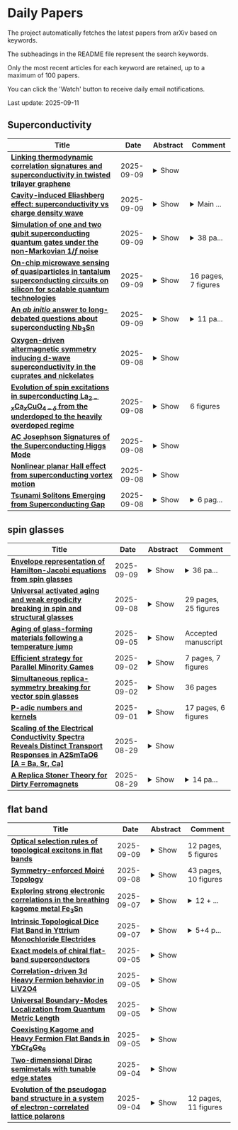 # Daily Papers
The project automatically fetches the latest papers from arXiv based on keywords.

The subheadings in the README file represent the search keywords.

Only the most recent articles for each keyword are retained, up to a maximum of 100 papers.

You can click the 'Watch' button to receive daily email notifications.

Last update: 2025-09-11

## Superconductivity
| **Title** | **Date** | **Abstract** | **Comment** |
| --- | --- | --- | --- |
| **[Linking thermodynamic correlation signatures and superconductivity in twisted trilayer graphene](http://arxiv.org/abs/2509.07977v1)** | 2025-09-09 | <details><summary>Show</summary><p>Twisted graphene multilayers exhibit strong electronic correlations, which manifest in a range of experimental signatures. Yet how these signatures relate to each other and the microscopic ground states-and how twist angle and band structure reshape them-remains poorly understood. Here we study this interplay by correlating local thermodynamic and transport measurements in a twisted trilayer graphene (TTG) sample with unequal angles and flat electronic bands. We use a scanning single-electron transistor to map the impact of electron-electron interactions in a region of the sample where the local twist angle evolves smoothly. We observe gapped correlated insulators and a sawtooth in electronic compressibility, both exhibiting pronounced electron-hole (e-h) asymmetry with distinct magic angles for conduction and valence bands. Subsequent transport measurements in the same region reveal robust superconductivity with a similar e-h asymmetry. Our measurements indicate that superconductivity is not directly tied to the correlated insulators. Instead, its critical temperature correlates closely with the strength of the sawtooth in compressibility, suggesting a common origin or link between the two. By combining a local probe with transport measurements, we uncover connections between superconductivity and thermodynamic correlation signatures that are not apparent from either technique in isolation, highlighting the power of our dual approach and establishing their dependence on interlayer twist angles in TTG.</p></details> |  |
| **[Cavity-induced Eliashberg effect: superconductivity vs charge density wave](http://arxiv.org/abs/2509.07865v1)** | 2025-09-09 | <details><summary>Show</summary><p>Recent experiments have shown that non-equilibrium effects can play a key role in cavity-based control of material phases, notably in systems with charge-density-wave order. Motivated by this, we extend the theory of the Eliashberg effect, originally developed for superconducting phases, to charge-density-wave phases. Starting from a minimal electronic model where superconductivity and charge-density-wave order are equivalent at equilibrium, we introduce coupling to cavity photons, which are in turn coupled to an environment at a temperature different from the one of the electronic environment. This drives the system into a non-thermal steady state, which breaks the equivalence between superconductivity and charge-density-wave order. In the superconducting case, we recover the known behavior: a shift from continuous to discontinuous phase transitions with bistability. In contrast, the charge-density-wave case displays richer behavior: tuning the cavity frequency induces both continuous and discontinuous transitions, two distinct ordered phases, and a bistable regime ending at a critical point. These findings demonstrate that the scope of cavity-based non-thermal control of quantum materials is broader than at thermal equilibrium, and strongly depends on the targeted phases.</p></details> | <details><summary>Main ...</summary><p>Main text: 8 pages, 5 figures; Supplemental material: 21 pages, 2 figures</p></details> |
| **[Simulation of one and two qubit superconducting quantum gates under the non-Markovian $1/f$ noise](http://arxiv.org/abs/2509.07693v1)** | 2025-09-09 | <details><summary>Show</summary><p>Non-Markovian $1/f$ noise consists a dominant source of decoherence in superconducting qubits, yet its slow nature poses a significant challenge for accurate simulation. Here we develop a hierarchical equations of motion (HEOM) framework that enables efficient and reliable modeling of qubit dynamics and gate operations under $1/f$ noise. By using the approach, it is first shown that perturbative quantum master equations may fail to reproduce the correct dephasing dynamics of a qubit coupled to slow baths. We then analyze dynamical decoupling sequences by including effects of finite pulse duration. It is found that different pulse sequences results in different behavior in error accumulation: all X-CPMG sequences exhibit linear scaling with parity effects, Y-CPMG follows quadratic growth, and alternating XY-type sequences can suppress the error accumulation significantly. Finally, we extend the framework to two-qubit cross-resonance (CR) gates, reconstructing the full Choi matrix and Pauli Transfer Matrix (PTM) to identify the incoherent error induced by $1/f$ noise. Together, these results establish HEOM as a robust methodology for simulating the environmental noise in superconducting circuits and provide new insights into error mechanisms in both single- and two-qubit gates.</p></details> | <details><summary>38 pa...</summary><p>38 pages , 13 figures</p></details> |
| **[On-chip microwave sensing of quasiparticles in tantalum superconducting circuits on silicon for scalable quantum technologies](http://arxiv.org/abs/2509.07669v1)** | 2025-09-09 | <details><summary>Show</summary><p>The performance and scalability of superconducting quantum circuits are fundamentally constrained by non-equilibrium quasiparticles, which induce microwave losses that limit resonator quality factors and qubit coherence times. Understanding and mitigating these excitations is therefore central to advancing scalable quantum technologies. Here, we demonstrate on-chip microwave sensing of quasiparticles in high-Q {\alpha}-tantalum coplanar waveguide resonators on silicon, operated in the single-photon regime. Temperature-dependent measurements reveal persistent non-equilibrium quasiparticles at millikelvin temperatures, producing a measurable suppression of the internal quality factor (Qi) relative to theoretical expectations. By benchmarking across materials, we find that the quasiparticle density in {\alpha}-Ta is approximately one-third that of NbN at equivalent normalised temperatures (T/Tc), directly correlating with reduced microwave loss. Our methodology establishes a scalable platform for probing quasiparticle dynamics and points towards new routes for engineering superconducting circuits with improved coherence, with impact on qubit readout resonators, kinetic-inductance detectors, and emerging quantum processors and sensors.</p></details> | 16 pages, 7 figures |
| **[An $ab\;initio$ answer to long-debated questions about superconducting Nb$_3$Sn](http://arxiv.org/abs/2509.07307v1)** | 2025-09-09 | <details><summary>Show</summary><p>We present the first fully $ab\;initio$ microscopic description of cubic and tetragonal Nb$_3$Sn. We compute the anharmonic free energy surface, phonon spectra, and solve the full-bandwidth anisotropic Migdal-Eliashberg equations for the superconducting gap of the two phases. Our results show that anharmonic effects are crucial to stabilize both the cubic and tetragonal structures, yielding phonon spectra in excellent agreement with neutron scattering data. We find that the martensitic transition is weakly first-order and that the superconducting gap is strongly anisotropic yet fully-open, with contributions from both longitudinal and transverse Nb $d$-orbitals, revealing an unexpected three-dimensional pairing mechanism. We also find that the experimentally observed reduction of the upper critical field $H_{c2}$ across the transition is explained by a combination of overall weaker electron-phonon coupling and a redistribution of Fermi velocities, which shifts parts of the Fermi surface to longer coherence lengths and limits $H_{c2}$. Based on these insights, we propose that Sn-site doping could enhance transverse-state coupling and gap isotropy, potentially improving both $T_c$ and $H_{c2}$, while Nb-site doping reinforce $H_{c2}$ at the cost of lowering $T_c$.</p></details> | <details><summary>11 pa...</summary><p>11 pages, 6 figures, 2 tables, supplemental material (15 pages, 12 figures, 2 tables)</p></details> |
| **[Oxygen-driven altermagnetic symmetry inducing d-wave superconductivity in the cuprates and nickelates](http://arxiv.org/abs/2509.06814v1)** | 2025-09-08 | <details><summary>Show</summary><p>Since the discovery of cuprate high-Tc superconductivity, numerous theoretical frameworks have been proposed; Anderson's RVB picture (Science 235, 1196-1198, 1987) and U(1) gauge theory (Phys. Rev. Lett. 76, 503-506, 1996) motivate a minimal one-band view that largely integrates out oxygen. By contrast, altermagnetism (Phys. Rev. X 12, 040501, 2022) yields a d-wave-like k-space magnetic texture from alternatingly rotated nonmagnetic cages; La2CuO4 (the parent of a high-Tc cuprate) is a prototypical example. As a proof of principle, we show in La2CuO4 that an alternating local pairing potential on the two Cu sublattices (plus/minus s(r)) produces a nodal, d-wave-like Delta(k). Since orthorhombic tilts are not the driver (and even suppress superconductivity in nickelates; Nature 621, 493, 2023), we then show that the in-plane oxygen sublattice of CuO2/NiO2 layers - ubiquitous in cuprates and nickelates - intrinsically realizes the same symmetry. Imposing an oxygen-centered, staggered s pairing yields a d-wave gap with perfect C4 symmetry, demonstrated self-consistently in NdNiO2 from first principles. While the microscopic origin remains open, we outline possible scenarios, and our real-space construction maps directly onto lattice models, placing superconductivity and Hubbard physics on the same footing.</p></details> |  |
| **[Evolution of spin excitations in superconducting La$_{2-x}$Ca$_{x}$CuO$_{4-δ}$ from the underdoped to the heavily overdoped regime](http://arxiv.org/abs/2509.06680v1)** | 2025-09-08 | <details><summary>Show</summary><p>We investigate high-energy spin excitations in hole-doped La$_{2-x}$Ca$_{x}$CuO$_{4-\delta}$ films across a broad Ca doping range $x = 0.05-0.50$ using resonant inelastic x-ray scattering (RIXS). Polarization analysis and incident-photon energy detuning measurements confirm the persistence of collective paramagnon excitations up to $x = 0.50$. Consistent with previous studies on other cuprate families, we observe a pronounced crossover near $x = 0.15$, where paramagnon spectral weight is transferred to incoherent spin-flip excitations associated with the particle-hole continuum. The overall behavior of paramagnons in LCCO resembles that in other hole-doped cuprates and appears insensitive to the persistence of superconductivity at high doping levels in LCCO - up to at least $x = 0.50$, as demonstrated in prior work. These findings support the view that high-energy magnetic excitations probed by RIXS are not a major contributor to superconducting pairing, in line with theories of spin-fluctuation mediated superconductivity.</p></details> | 6 figures |
| **[AC Josephson Signatures of the Superconducting Higgs Mode](http://arxiv.org/abs/2402.13074v5)** | 2025-09-08 | <details><summary>Show</summary><p>The Higgs mode in superconductors corresponds to oscillations of the amplitude of the order parameter. While its detection typically entails resonant optical excitation, we present a purely transport-based setup wherein it is excited in a voltage biased Josephson junction. Demonstrating the importance of order parameter dynamics, the interplay of Higgs resonance and Josephson physics enhances the second harmonic Josephson current oscillating at twice the usual Josephson frequency in transparent junctions featuring single-band s-wave superconductors. If the leads have unequal equilibrium superconducting gaps, this second harmonic component may even eclipse its first harmonic counterpart, thus furnishing a unique hallmark of the Higgs oscillations.</p></details> |  |
| **[Nonlinear planar Hall effect from superconducting vortex motion](http://arxiv.org/abs/2509.06313v1)** | 2025-09-08 | <details><summary>Show</summary><p>We report the nonreciprocal charge transport along the longitudinal and transverse directions in the vortex flow regime of FeSe superconducting films. Clear nonreciprocal signals under an inplane magnetic field reveals symmetry breaking at the film surfaces since the crystal structure of FeSe is centrosymmetric. Although the symmetry in such polar superconductors allows the nonreciprocal transverse response under a magnetic field parallel to the electric current, its observation is physically counterintuitive because vortex motion is not expected in this configuration. We propose that thermally excited (anti)vortices due to the two-dimensional nature of FeSe give rise to the nonreciprocal transverse signals when the mirror symmetry is broken by the inplane magnetic field.</p></details> |  |
| **[Tsunami Solitons Emerging from Superconducting Gap](http://arxiv.org/abs/2508.18311v3)** | 2025-09-08 | <details><summary>Show</summary><p>We propose a classical integrable system exhibiting the tsunami-like solitons with rocky-desert-like disordered stationary background. One of the Lax operators describing this system is interpretable as a Bogoliubov-de Gennes Hamiltonian in parity-mixed superconductor. The family of integrable equations is generated from this seed operator by Krichever's method, whose pure $s$-wave limit includes the coupled Schr\"odinger-Boussinesq hierarchy applied to plasma physics. A linearly unstable finite background with superconducting gap supports the tsunami-soliton solution, where the propagation of the step structure turns back at a certain moment, accompanied with the oscillation on the opposite side. In addition, the equation allows inhomogeneous stationary solutions with arbitrary number of bumps at arbitrary positions, which we coin \textit{the KdV rocks}. In the Zakharov-Shabat scheme, the tsunami solitons are created from the Bogoliubov quasiparticles in energy gap and the KdV rocks from normal electrons/holes. The unexpected large space of stationary solutions comes from the non-coprime Lax pair and the multi-valued Baker-Akhiezer functions on the Riemann surface, formulated in terms of higher-rank holomorphic bundles by Krichever and Novikov. Furthermore, the concept of \textit{isodispersive phases} is introduced to characterize quasiperiodic multi-tsunami backgrounds and consider its classification.</p></details> | <details><summary>6 pag...</summary><p>6 pages, 3 figures, 1 table, and ancillary files including 2 gif animations and 5 Mathematica notebooks; the reference to dataset is added in v2; references to repository added, minor typos fixed, class file changed in v3</p></details> |

## spin glasses
| **Title** | **Date** | **Abstract** | **Comment** |
| --- | --- | --- | --- |
| **[Envelope representation of Hamilton-Jacobi equations from spin glasses](http://arxiv.org/abs/2412.20610v2)** | 2025-09-09 | <details><summary>Show</summary><p>Recently, [arXiv:2311.08980] demonstrated that, if it exists, the limit free energy of possibly non-convex spin glass models must be determined by a characteristic of the associated infinite-dimensional non-convex Hamilton-Jacobi equation. In this work, we investigate a similar theme purely from the perspective of PDEs. Specifically, we study the unique viscosity solution of the aforementioned equation and derive an envelope-type representation formula for the solution, in the form proposed by Evans in [doi:10.1007/s00526-013-0635-3]. The value of the solution is expressed as an average of the values along characteristic lines, weighted by a non-explicit probability measure. The technical challenges arise not only from the infinite dimensionality but also from the fact that the equation is defined on a closed convex cone with an empty interior, rather than on the entire space. In the introduction, we provide a description of the motivation from spin glass theory and present the corresponding results for comparison with the PDE results.</p></details> | <details><summary>36 pa...</summary><p>36 pages; journal version</p></details> |
| **[Universal activated aging and weak ergodicity breaking in spin and structural glasses](http://arxiv.org/abs/2501.00338v4)** | 2025-09-08 | <details><summary>Show</summary><p>Glasses possess complex energy landscapes and exhibit non-equilibrium aging dynamics. Here, we propose a generalized trap model for activated aging based on a key static property of the energy landscape: the distribution of energy barriers. Our theory predicts that, upon cooling, weak ergodicity breaking (WEB) in quenching dynamics occurs prior to strong ergodicity breaking in equilibrium dynamics. Furthermore, the theory indicates that the characteristic size of activation clusters can be deduced from the logarithmic decay of the time-correlation function. We rigorously test the model's assumptions and predictions using the simplest spin glass model - the random energy model. The predicted aging behavior is also universally observed in paradigmatic structural glasses, including the Weeks-Chandler-Andersen (WCA) model and amorphous silica. Remarkably, applying our framework to the WCA model allows us to extract a static length from the non equilibrium dynamics, extending its observable growth range from a mere factor of 2-3 to a full order of magnitude and providing supportive evidence for the random first-order transition scenario. Finally, we propose a unified ergodic-WEB phase diagram for aging dynamics in general glassy systems.</p></details> | 29 pages, 25 figures |
| **[Aging of glass-forming materials following a temperature jump](http://arxiv.org/abs/2509.03022v2)** | 2025-09-05 | <details><summary>Show</summary><p>Physical aging is one of the non-equilibrium phenomena where physical properties change over time due to structural relaxation. Aging in spin glass systems has been explained by a trap model on the temperature-independent energy landscape. Meanwhile, in the free energy landscape (FEL) approach to aging phenomena, it is assumed that the FEL responds to temperature changes with a time delay. In this paper, aging in a glass forming model in which both the trapping effect and the delayed response of the FEL exist is studied after the temperature is changed. It is confirmed that the trapping effect gives rise to Type-I aging where the relaxation time increases with waiting time regardless of the direction of temperature change, and that the delayed response of the FEL produces Type-II aging where the waiting-time dependence of the relaxation time depends on the direction of temperature change. When both effects exist and the response time of the FEL is appropriate, these effects can be differentiated in the short-time behavior of the temporal relaxation time. It is argued that the material time or the internal clock and the fictive temperature introduced phenomenologically are understood as the concepts describing the delayed response of the FEL to temperature change.</p></details> | Accepted manuscript |
| **[Efficient strategy for Parallel Minority Games](http://arxiv.org/abs/2509.02770v1)** | 2025-09-02 | <details><summary>Show</summary><p>We study the parallel Minority Game, where a group of agents, each having two choices, try to independently decide on a strategy such that they stay on minority between their own two choices. However, there are multiple such groups of agents, and some of them have common choices. This overlap brings in additional competition among the agents making the variance reduction a complex optimization problem. We study multiple stochastic strategies and find that the most efficient strategy is the one where the agents have just the memory of their last visit to the their alternative choice. The resulting dynamics, even though giving the lowest population variance among the strategies studied here, end up in a frozen state. However, the frozen state does not bring the the variance to its lowest possible value; a situation qualitatively analogous to spin-glass systems.</p></details> | 7 pages, 7 figures |
| **[Simultaneous replica-symmetry breaking for vector spin glasses](http://arxiv.org/abs/2411.14105v2)** | 2025-09-02 | <details><summary>Show</summary><p>We consider mean-field vector spin glasses with possibly non-convex interactions. Up to a small perturbation of the parameters defining the model, the asymptotic behavior of the Gibbs measure is described in terms of a critical point of an explicit functional. In this paper, we study some properties of these critical points. Under modest assumptions ensuring that different types of spins interact, we show that the replica-symmetry-breaking structures of the different types of spins are in one-to-one correspondence with one another. For instance, if some type of spins displays one level of replica-symmetry breaking, then so do all the other types of spins. This extends the recent results of [Electronic Journal of Probability, 27:1-75, 2022] and [Comm. Math. Phys., 394(3):1101-1152, 2022] that were obtained in the case of multi-species spherical spin glasses with convex interactions.</p></details> | 36 pages |
| **[P-adic numbers and kernels](http://arxiv.org/abs/2411.15377v2)** | 2025-09-01 | <details><summary>Show</summary><p>We discuss the relation between p-adic numbers and kernels in view of a recent large deviation theory for mean-field spin glasses. As an application we show several fundamental properties of numerical bases in kernel language. In particular, we show that the Derrida's Generalized Random Energy Model can be interpreted as a (random) numerical base. We also show an application to the Primon gas and the Riemann Zeta Function.</p></details> | 17 pages, 6 figures |
| **[Scaling of the Electrical Conductivity Spectra Reveals Distinct Transport Responses in A2SmTaO6 [A = Ba, Sr, Ca]](http://arxiv.org/abs/2508.21621v1)** | 2025-08-29 | <details><summary>Show</summary><p>Disorder plays an important role in materials science, influencing material behavior across different length scales. Imperfections like vacancies, atomic substitutions, lattice distortions, and microstructural inhomogeneities, disrupt ideal periodicity thereby altering physical properties. Analogous to spin-glass systems, electrical 'glassiness' arises when charge carriers confront disordered energy landscapes, leading to a broad range of relaxation times, especially in polycrystalline materials where dipoles experience competing exchange interactions. Complex impedance, permittivity, and electric modulus distill out separate resistive and capacitive effects, offering insights into how microstructural inhomogeneities affects conduction mechanism. In polycrystalline double perovskites A2SmTaO6 (A = Ba, Ca), with a power law driven ac conductivity, the hopping and relaxation of carriers is affected by both grains and grain boundaries. Scaling of ac conductivity and impedance response reveals correlation between conduction and relaxation timescales. The inhomogeneities in local energy landscape of 'frustrated' dipoles restrict the 'universality' of conduction mechanism across the bulk length scale.</p></details> |  |
| **[A Replica Stoner Theory for Dirty Ferromagnets](http://arxiv.org/abs/2508.20724v2)** | 2025-08-29 | <details><summary>Show</summary><p>This paper investigates the effect of disorder on a ferromagnetic metal with repulsive interactions. We assume that, in the clean limit, the ferromagnetic state can be described by Stoner mean-field theory and study how disorder affects the the system by using a combined replica + Stoner mean-field approach. At zero temperature, we find that a replica-symmetric ferromagnetic mean-field solution exists in the presence of disorder with a modified Stoner criteria where the ferromagnetism is enhanced by disorder. At finite temperature, a Landau theory is employed to construct the phase diagram, revealing that beyond a critical disorder strength, a spin-glass phase may exist between the high-temperature paramagnetic phase and the low-temperature ferromagnetic phase. For weak (repulsive) interaction where the system is non-ferromagnetic in the clean limit, the possibility of a disordered-induced ferromagnetic ground state is observed both at zero temperature and finite temperature. The potential applicability of this framework to realistic materials is briefly discussed.</p></details> | <details><summary>14 pa...</summary><p>14 pages, 3 figures, submitted to Physical Review B</p></details> |

## flat band
| **Title** | **Date** | **Abstract** | **Comment** |
| --- | --- | --- | --- |
| **[Optical selection rules of topological excitons in flat bands](http://arxiv.org/abs/2509.03601v2)** | 2025-09-09 | <details><summary>Show</summary><p>Topological excitons are superpositions of electron-hole pair states, characterized by an envelope function with finite vorticity in momentum space. This vorticity is determined by the underlying topology of the electronic bands. We derive the optical selection rules for topological excitons in flat bands, considering different topological two-band models: a family of Hamiltonians with skyrmion pseudo-spin textures, the flattened BHZ model for a single spin and the flattened Haldane model. We derive the selection rules for these three models accounting for short-range interactions. We also consider the non-hydrogenic spectrum of excitons in the single-spin flattened BHZ model with Coulomb interactions. We show that for the case of two flat bands with skyrmion pseudo-spin textures, all excitons are bright, and the handedness of the light that couples to them is fixed by the vorticity of the pseudo-spin texture. For the single-spin flattened BHZ model, we show that bright excitons couple to circularly polarized light, regardless of the range of the interactions. In the flattened Haldane model, topological excitons couple to elliptically polarized light. We obtain the phase diagram for the polarization of light in this model as a function of microscopic parameters of the Hamiltonian. Our results demonstrate how band topology affects exciton properties, offering a framework for predicting light-matter interactions in topological materials with flat bands.</p></details> | 12 pages, 5 figures |
| **[Symmetry-enforced Moiré Topology](http://arxiv.org/abs/2509.06906v1)** | 2025-09-08 | <details><summary>Show</summary><p>Topological flat bands in two-dimensional (2D) moir\'e materials have emerged as promising platforms for exploring the interplay between topology and correlation effects. However, realistic calculations of moir\'e band topology using density functional theory (DFT) are computationally inefficient due to the large number of atoms in a single moir\'e unit cell. In this work, we propose a systematic scheme to predict the topology of moir\'e bands from atomic symmetry data and moir\'e symmetry group, both of which can be efficiently extracted from DFT. Specifically, for $\Gamma$-valley electron gases, we find that certain combinations of atomic symmetry data and moir\'e symmetry groups can enforce nontrivial band topology in the low-energy moir\'e bands, as long as the moir\'e band gap is smaller than the atomic band splitting at the moir\'e Brillouin zone boundary. This symmetry-enforced nontrivial moir\'e topology, including both topological insulators and topological semimetals, is robust against various material-specific details such as the precise form and strength of the moir\'e potential or the exact twist angle. By exhaustively scanning all 2D atomic symmetry data and moir\'e symmetry groups, we identify 197 combinations that can yield symmetry-enforced nontrivial moir\'e topology, and we verify one such combination using a moir\'e model with cubic Rashba spin-orbit coupling. Our approach is generalizable to other valleys and provides a useful guideline for experimental efforts to discover and design new topologically nontrivial moir\'e materials.</p></details> | 43 pages, 10 figures |
| **[Exploring strong electronic correlations in the breathing kagome metal Fe$_3$Sn](http://arxiv.org/abs/2501.03039v2)** | 2025-09-07 | <details><summary>Show</summary><p>Kagome metals have emerged as pivotal materials in condensed matter physics due to their unique geometric arrangement and intriguing electronic properties. Understanding the origin of magnetism in these materials, particularly in iron rich Fe-Sn binary compounds like Fe$_3$Sn, holds a significant importance, as they represent potential candidates for permanent magnets with a high Curie temperature and a strong magnetic anisotropy. In the present study, we employ density-functional theory and dynamical mean-field theory to analyze the electronic structure and magnetic properties of Fe$_3$Sn. Our investigation reveals the presence of several nearly-flat bands and Weyl nodes at low excitation energies. The inclusion of local correlation effects is shown to push these features even closer to the Fermi energy, which may be important for their manipulation via external stimuli. Regarding magnetism, the Hubbard-like interaction leads to an increase of orbital polarization at the expenses of a minor reduction of the spin moment. The magnetic anisotropy energy exhibits a strong dependence on the particular choice of the Coulomb interaction parameters. Additionally, our detailed analysis of the interatomic exchange interactions indicates a significant contribution from the antisymmetric exchange, i.e. the Dzyaloshinskii-Moriya interaction, which showcases the existence of magnetic chirality in the system. Overall, our investigation highlights a strong interplay between the flat bands near the Fermi level, the local Coulomb interaction and the triangular geometry of the lattice, which plays a crucial role in driving the magnetic properties of this material.</p></details> | <details><summary>12 + ...</summary><p>12 + 6 pages, 4 + 11 figures</p></details> |
| **[Intrinsic Topological Dice Flat Band in Yttrium Monochloride Electrides](http://arxiv.org/abs/2509.05958v1)** | 2025-09-07 | <details><summary>Show</summary><p>In a recent experiment [arXiv:2508.21311] the long-sought dice lattice and its characteristic flat band has been discovered for the first time in the two-dimensional layered electride yttrium monochloride (YCl), in which the interstitial anionic electrons of the electride self-organize into a dice lattice geometry. In this Letter, combining symmetry analysis, relativistic density-functional theory and realistic tight-binding model calculations, we predict that the dice flat band in YCl is intrinsically topological and characterized by a high Chern number of $\mathcal{C} = \pm 4$. In particular, the intrinsic atomic spin-orbit coupling (SOC) from $4d$-electrons of yttrium atoms creates topological gaps on the scale of 20 meV near $\pm K$ and leads to the emergence of nontrivial Berry curvatures and band topology. Displacement fields applied across the layered electride architecture can easily drive topological phase transitions. Our findings establish the newly discovered YCl electride as the first natural material hosting a dice flat Chern band without any extrinsic band engineering.</p></details> | <details><summary>5+4 p...</summary><p>5+4 pages, 3+1 figures. Comments are welcome</p></details> |
| **[Exact models of chiral flat-band superconductors](http://arxiv.org/abs/2508.21127v2)** | 2025-09-05 | <details><summary>Show</summary><p>Recent experiments have reported the surprising observation of superconductivity in flavor polarized, nearly flat bands (FBs) of rhombohedral graphene. Motivated by these findings, we introduce a class of models for single-flavor FBs with inversion symmetry, where we show a local attractive interaction between orbitals with opposite parities leads to an exact superconducting ground state. We argue that this model can be relevant to realistic multi-flavor systems including short-range repulsion, since the main effect of such repulsion is to induce flavor polarization leaving possibly attractive residual interaction between different flavorless orbitals. The nature of the pairing is determined by the interplay between the FB quantum geometry and the interaction, and is often topological when the parent FB is so. Interestingly, each such model has two nearly degenerate pairing modes, whose energetic competition can be tuned by a change in the charge transfer gap between the two orbitals or electron density. These modes have the same angular momentum but different pairing amplitude structure and possibly different topology. We show that the superfluid stiffness is proportional to the attractive interaction scale using a combination of analytical variational upper bounds and numerical bootstrap lower bounds. We find empirically that the maximum superfluid stiffness is achieved when the hot spots of quantum geometry in the Brillouin zone are marginally filled.</p></details> |  |
| **[Correlation-driven 3d Heavy Fermion behavior in LiV2O4](http://arxiv.org/abs/2509.05237v1)** | 2025-09-05 | <details><summary>Show</summary><p>LiV2O4 is a spinel-structured compound that stands out as the first known 3d-electron system exhibiting typical heavy fermion behavior. A central question is how such strong mass renormalization emerges in the absence of f-electrons. In this work, we investigate the three-dimensional electronic structure of LiV2O4 thin films using angle-resolved photoemission spectroscopy (ARPES). We identify that an electron-like flat band is derived from a1g orbitals, along with a highly dispersive e'g band strongly coupled with phonons. The overall agreement with dynamical mean-field theory (DMFT) calculations highlights the essential role of inter-orbital Hund's coupling in reducing the a1g bandwidth to 25 meV, approaching a Mott state. Notably, we find that heavy-fermion behavior arises from additional renormalization at the a1g band near the Fermi level, likely driven by many-body interactions at energy scales down to a few meV and potentially linked to geometric frustration inherent to the spinel lattice. These results provide crucial insights into the origin of the heavy fermion behavior in 3d-electron systems.</p></details> |  |
| **[Universal Boundary-Modes Localization from Quantum Metric Length](http://arxiv.org/abs/2509.05114v1)** | 2025-09-05 | <details><summary>Show</summary><p>The presence of localized boundary modes is an unambiguous hallmark of topological quantum matter. While these modes are typically protected by topological invariants such as the Chern number, here we demonstrate that the {\it quantum metric length} (QML), a quantity inherent in multi-band topological systems, governs the spatial extent of flat-band topological boundary modes. We introduce a framework for constructing topological flat bands from degenerate manifolds with large quantum metric and find that the boundary modes exhibit dual phases of spatial behaviors: a conventional oscillatory decay arising from bare band dispersion, followed by another exponential decay controlled by quantum geometry. Crucially, the QML, derived from the quantum metric of the degenerate manifolds, sets a lower bound on the spatial spread of boundary states in the flat-band limit. Applying our framework to concrete models, we validate the universal role of the QML in shaping the long-range behavior of topological boundary modes. Furthermore, by tuning the QML, we unveil extraordinary non-local transport phenomena, including QML-shaped quantum Hall plateaus and anomalous Fraunhofer patterns. Our theoretical framework paves the way for engineering boundary-modes localization in topological flat-band systems.</p></details> |  |
| **[Coexisting Kagome and Heavy Fermion Flat Bands in YbCr$_6$Ge$_6$](http://arxiv.org/abs/2509.04902v1)** | 2025-09-05 | <details><summary>Show</summary><p>Flat bands, emergent in strongly correlated electron systems, stand at the frontier of condensed matter physics, providing fertile ground for unconventional quantum phases. Recent observations of dispersionless bands at the Fermi level in kagome lattice open the possibility of unifying the disjoint paradigms of topology and correlation-driven heavy fermion liquids. Here, we report the unprecedented coexistence of these mechanisms in the layered kagome metal YbCr6Ge6. At high temperatures, an intrinsic kagome flat band-arising from the frustrated hopping on the kagome lattice-dominates the Fermi level. Upon cooling, localized Yb 4f-states hybridize with the topological kagome flat bands, transforming this state into the Kondo resonance states that are nearly dispersionless across the entire Brillouin zone. Crystalline symmetry forbids hybridization along specific high-symmetry lines, which stabilizes Dirac crossings of heavy-fermion character. Topological analysis of the resulting gaps reveals both trivial and nontrivial Z2 invariants, establishing the emergence of a Dirac-Kondo semimetal phase. Taken together, these results identify YbCr6Ge6 as a prototype of a topological heavy-fermion system and a platform where geometric frustration, strong correlations, and topology converge, with broad implications for correlated quantum matter.</p></details> |  |
| **[Two-dimensional Dirac semimetals with tunable edge states](http://arxiv.org/abs/2509.03943v1)** | 2025-09-04 | <details><summary>Show</summary><p>We theoretically propose a design for two-dimensional Dirac semimetals using a bilayer-modified Bernevig-Hughes-Zhang (BHZ) model. By introducing new sites into the BHZ model, we engineer flat bands at the Fermi energy. In the bilayer system, interlayer coupling separates these flat bands, resulting in two Dirac points that preserve time-reversal and inversion symmetries. Two Dirac points are connected by a one-dimensional Fermi arc edge state, whose bound nature is confirmed by quantized transmission resonance peaks. Notably, the position of the Dirac points can be precisely tuned by adjusting interlayer coupling strengths and symmetries.</p></details> |  |
| **[Evolution of the pseudogap band structure in a system of electron-correlated lattice polarons](http://arxiv.org/abs/2503.06018v2)** | 2025-09-04 | <details><summary>Show</summary><p>The evolution of the role of lattice vibrations in the formation of the pseudogap state in strongly correlated electron systems has been investigated concerning changes in the electron-phonon coupling parameters and the concentration of doped charge carriers. We apply the polaronic version of the generalized tight-binding method to analyze the band structure of a realistic multiband two-dimensional model that incorporates the electron-lattice contributions of both Holstein and Peierls types. It has been demonstrated that the emergence of polaronic effects begins with the modulation of spectral function intensity. However, within a specific region of the phase diagram, a significant transformation of the electron band structure and pseudogap state occurs. It results from coherent polaron excitations that create a partially flat band near the Fermi level. This process leads to a change in the topology of the Fermi surface and the emergence of corresponding features in the density of states.</p></details> | 12 pages, 11 figures |

